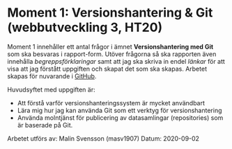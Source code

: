 # Moment 1: Versionshantering & Git (webbutveckling 3, HT20)

Moment 1 innehåller ett antal frågor i ämnet **Versionshantering med Git** som ska besvaras i rapport-form. 
Utöver frågorna så ska rapporten även innehålla *begreppsförklaringar* samt att jag ska skriva in endel *länkar* för att visa att jag förstått uppgiften och skapat det som ska skapas. Arbetet skapas för nuvarande i [GitHub](http://github.com).

Huvudsyftet med uppgiften är: 
* Att förstå varför versionshanteringssystem är mycket användbart 
* Lära mig hur jag kan använda Git som ett verktyg för versionshantering 
* Använda molntjänst för publicering av datasamlingar (repositories) som är baserade på Git. 

Arbetet utförs av: 
Malin Svensson (masv1907) 
Datum: 2020-09-02



